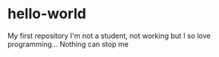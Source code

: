 # hello-world
My first repository
I'm not a student, not working but I so love programming... Nothing can stop me
